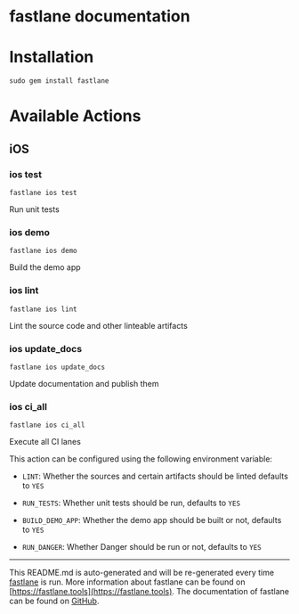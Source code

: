 fastlane documentation
================
# Installation
```
sudo gem install fastlane
```
# Available Actions
## iOS
### ios test
```
fastlane ios test
```
Run unit tests
### ios demo
```
fastlane ios demo
```
Build the demo app
### ios lint
```
fastlane ios lint
```
Lint the source code and other linteable artifacts
### ios update_docs
```
fastlane ios update_docs
```
Update documentation and publish them
### ios ci_all
```
fastlane ios ci_all
```
Execute all CI lanes

This action can be configured using the following environment variable:



- `LINT`:           Whether the sources and certain artifacts should be linted defaults to `YES`

- `RUN_TESTS`:      Whether unit tests should be run, defaults to `YES`

- `BUILD_DEMO_APP`: Whether the demo app should be built or not, defaults to `YES`

- `RUN_DANGER`:     Whether Danger should be run or not, defaults to `YES`

----

This README.md is auto-generated and will be re-generated every time [fastlane](https://fastlane.tools) is run.
More information about fastlane can be found on [https://fastlane.tools](https://fastlane.tools).
The documentation of fastlane can be found on [GitHub](https://github.com/fastlane/fastlane/tree/master/fastlane).
